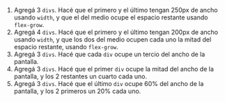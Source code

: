 1. Agregá 3 `divs`. Hacé que el primero y el último tengan 250px de ancho usando `width`, y que el del medio ocupe el espacio restante usando `flex-grow`.
2. Agregá 4 `divs`. Hacé que el primero y el último tengan 200px de ancho usando `width`, y que los dos del medio ocupen cada uno la mitad del espacio restante, usando `flex-grow`.
3. Agregá 3 `divs`. Hacé que cada `div` ocupe un tercio del ancho de la pantalla.
4. Agregá 3 `divs`. Hacé que el primer `div` ocupe la mitad del ancho de la pantalla, y los 2 restantes un cuarto cada uno.
5. Agregá 3 `divs`. Hacé que el último `div` ocupe 60% del ancho de la pantalla, y los 2 primeros un 20% cada uno.
